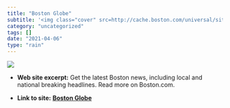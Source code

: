 ```yaml
---
title: "Boston Globe"
subtitle: '<img class="cover" src=http://cache.boston.com/universal/site_graphics/BDC_b_logo_transparent_backgr...'
category: "uncategorized"
tags: []
date: "2021-04-06"
type: "rain"
---
```

<img class="cover" src=http://cache.boston.com/universal/site_graphics/BDC_b_logo_transparent_background_og.jpg>



* **Web site excerpt:** Get the latest Boston news, including local and national breaking headlines. Read more on Boston.com.

* **Link to site:** **[Boston Globe](http://www.boston.com/news/globe?p1=Header_TodaysPaper)**